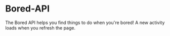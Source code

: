 # Bored-API
The Bored API helps you find things to do when you're bored! A new activity loads when you refresh the page.

